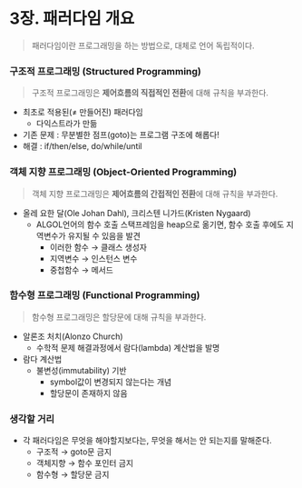 # 3장. 패러다임 개요

> 패러다임이란 프로그래밍을 하는 방법으로, 대체로 언어 독립적이다.

### 구조적 프로그래밍 (Structured Programming)

> 구조적 프로그래밍은 **제어흐름의 직접적인 전환**에 대해 규칙을 부과한다.

- 최초로 적용된(≠ 만들어진) 패러다임
  - 다익스트라가 만듦
- 기존 문제 : 무분별한 점프(goto)는 프로그램 구조에 해롭다!
- 해결 : if/then/else, do/while/until

### 객체 지향 프로그래밍 (Object-Oriented Programming)

> 객체 지향 프로그래밍은 **제어흐름의 간접적인 전환**에 대해 규칙을 부과한다.

- 올레 요한 달(Ole Johan Dahl), 크리스텐 니가드(Kristen Nygaard)
  - ALGOL언어의 함수 호출 스택프레임을 heap으로 옮기면, 함수 호출 후에도 지역변수가 유지될 수 있음을 발견
    - 이러한 함수 → 클래스 생성자
    - 지역변수 → 인스턴스 변수
    - 중첩함수 → 메서드

### 함수형 프로그래밍 (Functional Programming)

> 함수형 프로그래밍은 할당문에 대해 규칙을 부과한다.

- 알론조 처치(Alonzo Church)
  - 수학적 문제 해결과정에서 람다(lambda) 계산법을 발명
- 람다 계산법
  - 불변성(immutability) 기반
    - symbol값이 변경되지 않는다는 개념
    - 할당문이 존재하지 않음

### 생각할 거리

- 각 패러다임은 무엇을 해야할지보다는, 무엇을 해서는 안 되는지를 말해준다.
  - 구조적 → goto문 금지
  - 객체지향 → 함수 포인터 금지
  - 함수형 → 할당문 금지
